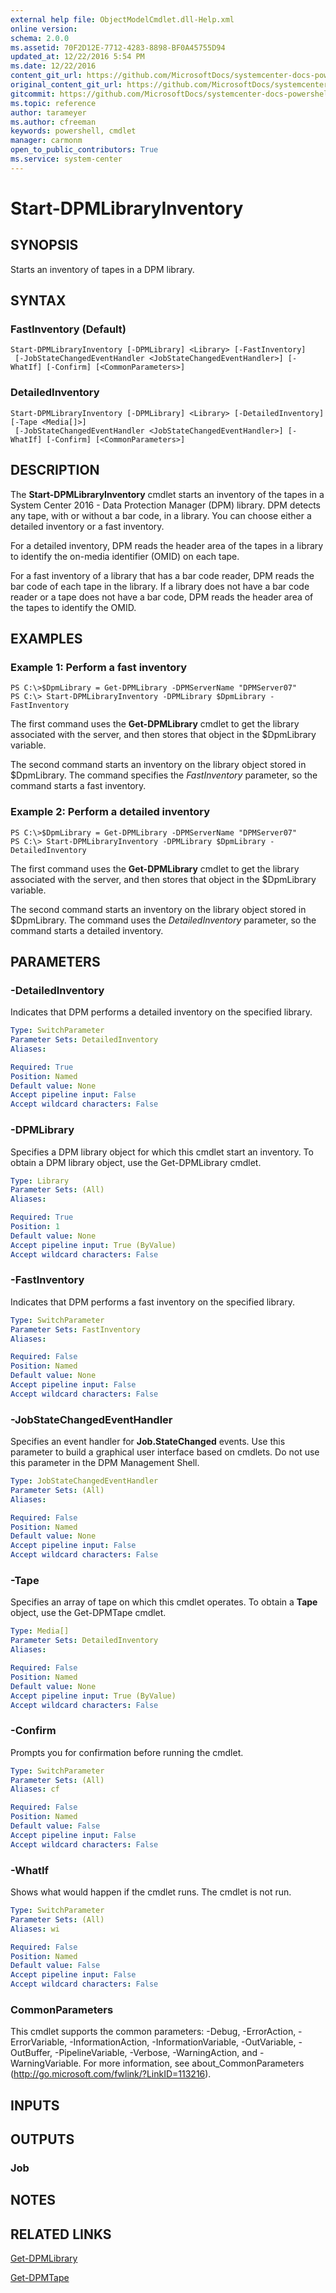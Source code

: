 ```yaml
---
external help file: ObjectModelCmdlet.dll-Help.xml
online version: 
schema: 2.0.0
ms.assetid: 70F2D12E-7712-4283-8898-BF0A45755D94
updated_at: 12/22/2016 5:54 PM
ms.date: 12/22/2016
content_git_url: https://github.com/MicrosoftDocs/systemcenter-docs-powershell/blob/live/systemcenter-cmdlets/SystemCenter2016/DataProtectionManager/vlatest/Start-DPMLibraryInventory.md
original_content_git_url: https://github.com/MicrosoftDocs/systemcenter-docs-powershell/blob/live/systemcenter-cmdlets/SystemCenter2016/DataProtectionManager/vlatest/Start-DPMLibraryInventory.md
gitcommit: https://github.com/MicrosoftDocs/systemcenter-docs-powershell/blob/17c3a51bd892aad46c731d9f381f0704b4815004/systemcenter-cmdlets/SystemCenter2016/DataProtectionManager/vlatest/Start-DPMLibraryInventory.md
ms.topic: reference
author: tarameyer
ms.author: cfreeman
keywords: powershell, cmdlet
manager: carmonm
open_to_public_contributors: True
ms.service: system-center
---
```


# Start-DPMLibraryInventory

## SYNOPSIS
Starts an inventory of tapes in a DPM library.

## SYNTAX

### FastInventory (Default)
```
Start-DPMLibraryInventory [-DPMLibrary] <Library> [-FastInventory]
 [-JobStateChangedEventHandler <JobStateChangedEventHandler>] [-WhatIf] [-Confirm] [<CommonParameters>]
```

### DetailedInventory
```
Start-DPMLibraryInventory [-DPMLibrary] <Library> [-DetailedInventory] [-Tape <Media[]>]
 [-JobStateChangedEventHandler <JobStateChangedEventHandler>] [-WhatIf] [-Confirm] [<CommonParameters>]
```

## DESCRIPTION
The **Start-DPMLibraryInventory** cmdlet starts an inventory of the tapes in a System Center 2016 - Data Protection Manager (DPM) library.
DPM detects any tape, with or without a bar code, in a library.
You can choose either a detailed inventory or a fast inventory.

For a detailed inventory, DPM reads the header area of the tapes in a library to identify the on-media identifier (OMID) on each tape.

For a fast inventory of a library that has a bar code reader, DPM reads the bar code of each tape in the library.
If a library does not have a bar code reader or a tape does not have a bar code, DPM reads the header area of the tapes to identify the OMID.

## EXAMPLES

### Example 1: Perform a fast inventory
```
PS C:\>$DpmLibrary = Get-DPMLibrary -DPMServerName "DPMServer07"
PS C:\> Start-DPMLibraryInventory -DPMLibrary $DpmLibrary -FastInventory
```

The first command uses the **Get-DPMLibrary** cmdlet to get the library associated with the server, and then stores that object in the $DpmLibrary variable.

The second command starts an inventory on the library object stored in $DpmLibrary.
The command specifies the *FastInventory* parameter, so the command starts a fast inventory.

### Example 2: Perform a detailed inventory
```
PS C:\>$DpmLibrary = Get-DPMLibrary -DPMServerName "DPMServer07"
PS C:\> Start-DPMLibraryInventory -DPMLibrary $DpmLibrary -DetailedInventory
```

The first command uses the **Get-DPMLibrary** cmdlet to get the library associated with the server, and then stores that object in the $DpmLibrary variable.

The second command starts an inventory on the library object stored in $DpmLibrary.
The command uses the *DetailedInventory* parameter, so the command starts a detailed inventory.

## PARAMETERS

### -DetailedInventory
Indicates that DPM performs a detailed inventory on the specified library.

```yaml
Type: SwitchParameter
Parameter Sets: DetailedInventory
Aliases: 

Required: True
Position: Named
Default value: None
Accept pipeline input: False
Accept wildcard characters: False
```

### -DPMLibrary
Specifies a DPM library object for which this cmdlet start an inventory.
To obtain a DPM library object, use the Get-DPMLibrary cmdlet.

```yaml
Type: Library
Parameter Sets: (All)
Aliases: 

Required: True
Position: 1
Default value: None
Accept pipeline input: True (ByValue)
Accept wildcard characters: False
```

### -FastInventory
Indicates that DPM performs a fast inventory on the specified library.

```yaml
Type: SwitchParameter
Parameter Sets: FastInventory
Aliases: 

Required: False
Position: Named
Default value: None
Accept pipeline input: False
Accept wildcard characters: False
```

### -JobStateChangedEventHandler
Specifies an event handler for **Job.StateChanged** events.
Use this parameter to build a graphical user interface based on cmdlets.
Do not use this parameter in the DPM Management Shell.

```yaml
Type: JobStateChangedEventHandler
Parameter Sets: (All)
Aliases: 

Required: False
Position: Named
Default value: None
Accept pipeline input: False
Accept wildcard characters: False
```

### -Tape
Specifies an array of tape on which this cmdlet operates.
To obtain a **Tape** object, use the Get-DPMTape cmdlet.

```yaml
Type: Media[]
Parameter Sets: DetailedInventory
Aliases: 

Required: False
Position: Named
Default value: None
Accept pipeline input: True (ByValue)
Accept wildcard characters: False
```

### -Confirm
Prompts you for confirmation before running the cmdlet.

```yaml
Type: SwitchParameter
Parameter Sets: (All)
Aliases: cf

Required: False
Position: Named
Default value: False
Accept pipeline input: False
Accept wildcard characters: False
```

### -WhatIf
Shows what would happen if the cmdlet runs.
The cmdlet is not run.

```yaml
Type: SwitchParameter
Parameter Sets: (All)
Aliases: wi

Required: False
Position: Named
Default value: False
Accept pipeline input: False
Accept wildcard characters: False
```

### CommonParameters
This cmdlet supports the common parameters: -Debug, -ErrorAction, -ErrorVariable, -InformationAction, -InformationVariable, -OutVariable, -OutBuffer, -PipelineVariable, -Verbose, -WarningAction, and -WarningVariable. For more information, see about_CommonParameters (http://go.microsoft.com/fwlink/?LinkID=113216).

## INPUTS

## OUTPUTS

### Job

## NOTES

## RELATED LINKS

[Get-DPMLibrary](xref:SystemCenter2016/DataProtectionManager/vlatest/Get-DPMLibrary.md)

[Get-DPMTape](xref:SystemCenter2016/DataProtectionManager/vlatest/Get-DPMTape.md)

